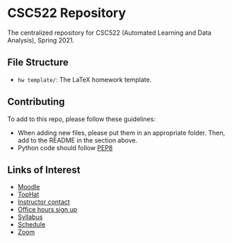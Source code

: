 # CSC522 Repository

The centralized repository for CSC522 (Automated Learning and Data Analysis), Spring 2021.

## File Structure

* `hw template/`: The LaTeX homework template.


## Contributing

To add to this repo, please follow these guidelines:

* When adding new files, please put them in an appropriate folder. Then, add to the README in the section above.
* Python code should follow [PEP8](https://pep8.org)


## Links of Interest

* [Moodle](https://wolfware.ncsu.edu/)
* [TopHat](https://app.tophat.com/e/415873/)
* [Instructor contact](mailto:csc-422522-sprg-2021-support@wolfware.ncsu.edu)
* [Office hours sign up](http://go.ncsu.edu/csc522oh)
* [Syllabus](https://moodle-courses2021.wolfware.ncsu.edu/mod/resource/view.php?id=943685)
* [Schedule](https://moodle-courses2021.wolfware.ncsu.edu/mod/url/view.php?id=943686)
* [Zoom](https://moodle-courses2021.wolfware.ncsu.edu/mod/url/view.php?id=1070049)

